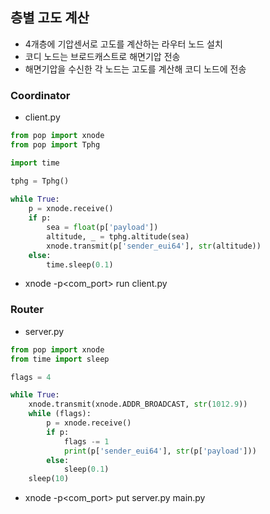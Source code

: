 ## 층별 고도 계산
- 4개층에 기압센서로 고도를 계산하는 라우터 노드 설치
- 코디 노드는 브로드캐스트로 해면기압 전송
- 해면기압을 수신한 각 노드는 고도를 계산해 코디 노드에 전송

### Coordinator
- client.py
```python
from pop import xnode
from pop import Tphg

import time

tphg = Tphg()
   
while True:
    p = xnode.receive()
    if p:
        sea = float(p['payload'])
        altitude, _ = tphg.altitude(sea) 
        xnode.transmit(p['sender_eui64'], str(altitude))
    else:
        time.sleep(0.1)
```

- xnode -p<com_port> run client.py

### Router
- server.py
```python
from pop import xnode
from time import sleep

flags = 4

while True:
    xnode.transmit(xnode.ADDR_BROADCAST, str(1012.9))
    while (flags):   
        p = xnode.receive()
        if p:
            flags -= 1
            print(p['sender_eui64'], str(p['payload']))
        else:
            sleep(0.1)
    sleep(10)
```

- xnode -p<com_port> put server.py main.py

